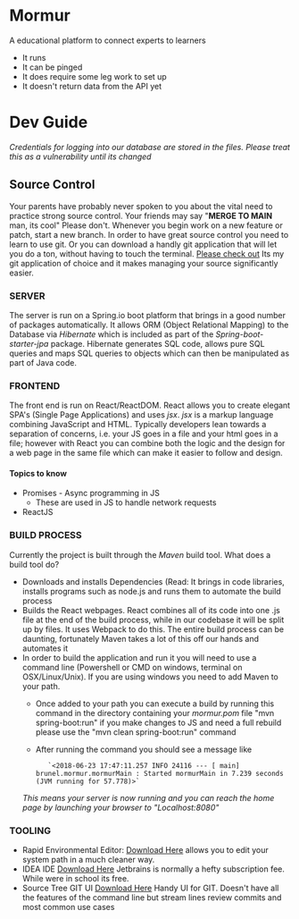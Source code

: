 # Mormur
A educational platform to connect experts to learners

* It runs
* It can be pinged
* It does require some leg work to set up
* It doesn't return data from the API yet

# Dev Guide
*Credentials for logging into our database are stored in the files. Please treat this as a vulnerability until its changed*

## Source Control
Your parents have probably never spoken to you about the vital need to practice strong source control. Your friends may say "**MERGE TO MAIN** man, its cool"
Please don't. Whenever you begin work on a new feature or patch, start a new branch. In order to have great source control you need to learn to use git. Or you can download a handly git application that will let you do a ton, without having to touch the terminal. [Please check out](https://www.sourcetreeapp.com) 
Its my git application of choice and it makes managing your source significantly easier. 

### SERVER 
The server is run on a Spring.io boot platform that brings in a good number of packages automatically. It allows ORM (Object Relational Mapping) to the Database via *Hibernate* which is included as part of the *Spring-boot-starter-jpa* package. Hibernate generates SQL code, allows pure SQL queries and maps SQL queries to objects which can then be manipulated as part of Java code. 

### FRONTEND 
The front end is run on React/ReactDOM. React allows you to create elegant SPA's (Single Page Applications) and uses *jsx*. *jsx* is a markup language combining JavaScript and HTML. Typically developers lean towards a separation of concerns, i.e. your JS goes in a file and your html goes in a file; however with React you can combine both the logic and the design for a web page in the same file which can make it easier to follow and design. 
#### Topics to know
* Promises - Async programming in JS
  * These are used in JS to handle network requests
* ReactJS


### BUILD PROCESS
Currently the project is built through the *Maven* build tool. What does a build tool do? 
* Downloads and installs Dependencies (Read: It brings in code libraries, installs programs such as node.js and runs them to automate the build process
* Builds the React webpages. React combines all of its code into one .js file at the end of the build process, while in our codebase it will be split up by files. It uses Webpack to do this. The entire build process can be daunting, fortunately Maven takes a lot of this off our hands and automates it 
* In order to build the application and run it you will need to use a command line (Powershell or CMD on windows, terminal on OSX/Linux/Unix). If you are using windows you need to add Maven to your path. 
   * Once added to your path you can execute a build by running this command in the directory containing your *mormur.pom* file "mvn spring-boot:run" if you make changes to JS and need a full rebuild please use the "mvn clean spring-boot:run" command 
   * After running the command you should see a message like

            `<2018-06-23 17:47:11.257 INFO 24116 --- [ main] brunel.mormur.mormurMain : Started mormurMain in 7.239 seconds (JVM running for 57.778)>`
   *This means your server is now running and you can reach the home page by launching your browser to "Localhost:8080"*          
   
                  

 ### TOOLING
 * Rapid Environmental Editor: [Download Here](https://www.rapidee.com/en/download) allows you to edit your system path in a much cleaner way. 
 * IDEA IDE [Download Here](https://www.jetbrains.com/) Jetbrains is normally a hefty subscription fee. While were in school its free. 
 * Source Tree GIT UI [Download Here](https://www.sourcetreeapp.com) Handy UI for GIT. Doesn't have all the features of the command line but stream lines review commits and most common use cases

